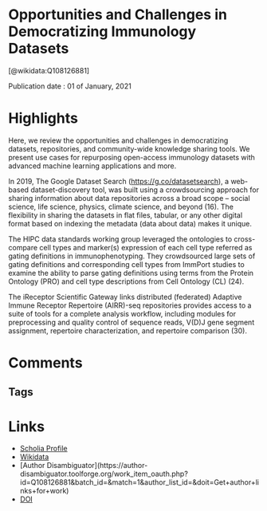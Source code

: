 
Opportunities and Challenges in Democratizing Immunology Datasets
=================================================================
  
  [@wikidata:Q108126881]  
  
Publication date : 01 of January, 2021  

# Highlights

Here, we review the opportunities and challenges in democratizing datasets, repositories, and community-wide knowledge sharing tools. We present use cases for repurposing open-access immunology datasets with advanced machine learning applications and more.

In 2019, The Google Dataset Search (https://g.co/datasetsearch), a web-based dataset-discovery tool, was built using a crowdsourcing approach for sharing information about data repositories across a broad scope – social science, life science, physics, climate science, and beyond (16).
 The flexibility in sharing the datasets in flat files, tabular, or any other digital format based on indexing the metadata (data about data) makes it unique. 

 The HIPC data standards working group leveraged the ontologies to cross-compare cell types and marker(s) expression of each cell type referred as gating definitions in immunophenotyping. They crowdsourced large sets of gating definitions and corresponding cell types from ImmPort studies to examine the ability to parse gating definitions using terms from the Protein Ontology (PRO) and cell type descriptions from Cell Ontology (CL) (24).

 The iReceptor Scientific Gateway links distributed (federated) Adaptive Immune Receptor Repertoire (AIRR)-seq repositories provides access to a suite of tools for a complete analysis workflow, including modules for preprocessing and quality control of sequence reads, V(D)J gene segment assignment, repertoire characterization, and repertoire comparison (30).

 
# Comments

## Tags

# Links
  
 * [Scholia Profile](https://scholia.toolforge.org/work/Q108126881)  
 * [Wikidata](https://www.wikidata.org/wiki/Q108126881)  
 * [Author Disambiguator](https://author-
disambiguator.toolforge.org/work_item_oauth.php?id=Q108126881&batch_id=&match=1&author_list_id=&doit=Get+author+links+for+work)  
 * [DOI](https://doi.org/10.3389/FIMMU.2021.647536)  
